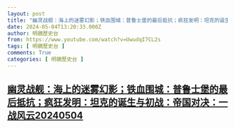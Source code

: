 ```yaml
---
layout: post
title: "幽灵战舰：海上的迷雾幻影；铁血围城：普鲁士堡的最后抵抗；疯狂发明：坦克的诞生与初战：帝国对决：一战风云20240504"
date: 2024-05-04T13:20:33.000Z
author: 明鏡歷史台
from: https://www.youtube.com/watch?v=UwudqI7CL2s
tags: [ 明鏡歷史台 ]
comments: True
categories: [ 明鏡歷史台 ]
---
```

<!--1714828833000-->
[幽灵战舰：海上的迷雾幻影；铁血围城：普鲁士堡的最后抵抗；疯狂发明：坦克的诞生与初战：帝国对决：一战风云20240504](https://www.youtube.com/watch?v=UwudqI7CL2s)
------

<div>

</div>
